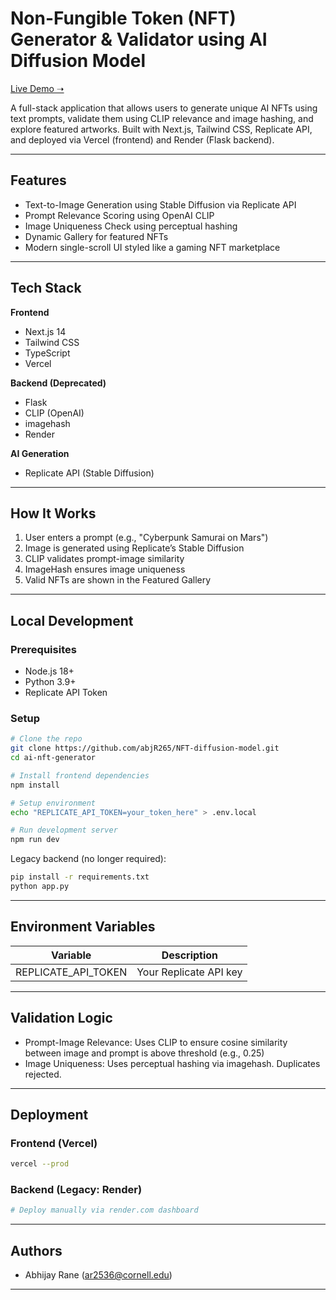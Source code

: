 # Non-Fungible Token (NFT) Generator & Validator using AI Diffusion Model

[Live Demo ➝](https://nft-diffusion-model.vercel.app)

A full-stack application that allows users to generate unique AI NFTs using text prompts, validate them using CLIP relevance and image hashing, and explore featured artworks. Built with Next.js, Tailwind CSS, Replicate API, and deployed via Vercel (frontend) and Render (Flask backend).

---

## Features

- Text-to-Image Generation using Stable Diffusion via Replicate API
- Prompt Relevance Scoring using OpenAI CLIP
- Image Uniqueness Check using perceptual hashing
- Dynamic Gallery for featured NFTs
- Modern single-scroll UI styled like a gaming NFT marketplace

---

## Tech Stack

**Frontend**
- Next.js 14
- Tailwind CSS
- TypeScript
- Vercel

**Backend (Deprecated)**
- Flask
- CLIP (OpenAI)
- imagehash
- Render

**AI Generation**
- Replicate API (Stable Diffusion)

---

## How It Works

1. User enters a prompt (e.g., "Cyberpunk Samurai on Mars")
2. Image is generated using Replicate’s Stable Diffusion
3. CLIP validates prompt-image similarity
4. ImageHash ensures image uniqueness
5. Valid NFTs are shown in the Featured Gallery

---

## Local Development

### Prerequisites

- Node.js 18+
- Python 3.9+
- Replicate API Token

### Setup

```bash
# Clone the repo
git clone https://github.com/abjR265/NFT-diffusion-model.git
cd ai-nft-generator

# Install frontend dependencies
npm install

# Setup environment
echo "REPLICATE_API_TOKEN=your_token_here" > .env.local

# Run development server
npm run dev
```

Legacy backend (no longer required):
```bash
pip install -r requirements.txt
python app.py
```

---

## Environment Variables

| Variable               | Description                          |
|------------------------|--------------------------------------|
| REPLICATE_API_TOKEN    | Your Replicate API key               |

---

## Validation Logic

- Prompt-Image Relevance:
  Uses CLIP to ensure cosine similarity between image and prompt is above threshold (e.g., 0.25)
- Image Uniqueness:
  Uses perceptual hashing via imagehash. Duplicates rejected.

---

## Deployment

### Frontend (Vercel)
```bash
vercel --prod
```

### Backend (Legacy: Render)
```bash
# Deploy manually via render.com dashboard
```

---

## Authors

- Abhijay Rane (ar2536@cornell.edu)

---

